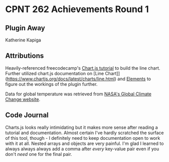 # CPNT 262 Achievements Round 1

## Plugin Away
Katherine Kapiga

## Attributions
Heavily-referenced freecodecamp's [Chart.js tutorial](https://www.freecodecamp.org/news/how-to-make-bar-and-line-charts-using-chartjs-in-angular/) to build the line chart. Further utilized chart.js documentation on [Line Chart]](https://www.chartjs.org/docs/latest/charts/line.html) and [Elements](https://www.chartjs.org/docs/latest/configuration/elements.html#line-configuration) to figure out the workings of the plugin further.

Data for global temperature was retrieved from [NASA's Global Climate Change website](https://climate.nasa.gov/vital-signs/global-temperature/).

## Code Journal
Charts.js looks really intimidating but it makes more sense after reading a tutorial and documentation. Almost certain I've hardly scratched the surface of this tool, though - I definitely need to keep documentation open to work with it at all. Nested arrays and objects are very painful. I'm glad I learned to always always always add a comma after *every* key-value pair even if you don't *need* one for the final pair.